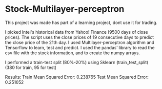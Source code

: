 # Stock-Multilayer-perceptron

This project was made has part of a learning project, dont use it for trading.

I picked Intel's historical data from Yahoo! Finance (9500 days of close prices).
The script uses the close prices of 19 consecutive days to predict the close price of the 21th day.
I used Multilayer-perceptron algorithm and Tensorflow to learn, test and predict.
I used the pandas’ library to read the csv file with the stock information, and to create the numpy arrays.

I performed a train-test split (80%-20%) using Sklearn (train_test_split) (380 for train, 95 for test)

Results:
Train Mean Squared Error: 0.238765
Test Mean Squared Error: 0.251052
